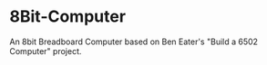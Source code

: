 # 8Bit-Computer
An 8bit Breadboard Computer based on Ben Eater's "Build a 6502 Computer" project.


